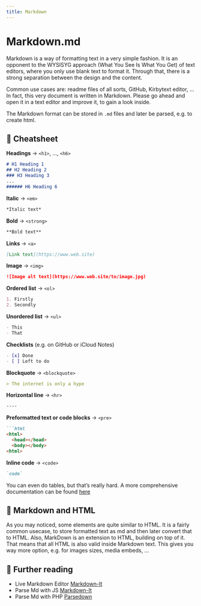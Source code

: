 ```yaml
---
title: Markdown
---
```


# Markdown.md

Markdown is a way of formatting text in a very simple fashion. It is an opponent to the WYSISYG approach (What You See Is What You Get) of text editors, where you only use blank text to format it.
Through that, there is a strong separation between the design and the content.

Common use cases are: readme files of all sorts, GitHub, Kirbytext editor, ... In fact, this very document is written in Markdown. Please go ahead and open it in a text editor and improve it, to gain a look inside.

The Markdown format can be stored in `.md` files and later be parsed, e.g. to create html.

## 🔬 Cheatsheet

**Headings** → `<h1>`, ..., `<h6>`
```md
# H1 Heading 1
## H2 Heading 2
### H3 Heading 3
...
###### H6 Heading 6
```

**Italic** → `<em>`
```md
*Italic text*
```

**Bold** → `<strong>`
```md
**Bold text**
```

**Links** → `<a>`
```md
[Link text](https://www.web.site)
```

**Image** → `<img>`
```md
![Image alt text](https://www.web.site/to/image.jpg)
```

**Ordered list** → `<ol>`
```md
1. Firstly
2. Secondly
```

**Unordered list** → `<ul>`
```md
- This
- That
```

**Checklists** (e.g. on GitHub or iCloud Notes)
```md
- [x] Done
- [ ] Left to do
```

**Blockquote** → `<blockquote>`
```md
> The internet is only a hype
```

**Horizontal line** → `<hr>`
```md
----
```

**Preformatted text or code blocks** → `<pre>`
```md
```html
<html>
  <head></head>
  <body></body>
<html>
```

**Inline code** → `<code>`
```md
`code`
```

You can even do tables, but that’s really hard. A more comprehensive documentation can be found [here](https://github.com/adam-p/markdown-here/wiki/Markdown-Cheatsheet)

## 🦜 Markdown and HTML

As you may noticed, some elements are quite similar to HTML. It is a fairly common usecase, to store formatted text as md and then later convert that to HTML.
Also, MarkDown is an extension to HTML, building on top of it. That means that all HTML is also valid inside Markdown text. This gives you way more option, e.g. for images sizes, media embeds, ...

## 🔗 Further reading

- Live Markdown Editor [Markdown-It](https://markdown-it.github.io)
- Parse Md with JS [Markdown-It](https://github.com/markdown-it/markdown-it)
- Parse Md with PHP [Parsedown](https://parsedown.org)

